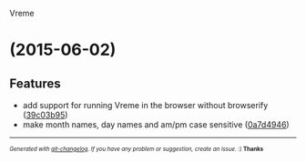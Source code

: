 <a name="">Vreme</a>
#  (2015-06-02)


## Features

- add support for running Vreme in the browser without browserify
  ([39c03b95](https://github.com/stojanovic/vreme/commit/39c03b958e63639d7da92e2a2fe3e68e4939a625))
- make month names, day names and am/pm case sensitive
  ([0a7d4946](https://github.com/stojanovic/vreme/commit/0a7d49463f3ce258bf750bcd6bc3b5aa6f8696b9))



---
<sub><sup>*Generated with [git-changelog](https://github.com/rafinskipg/git-changelog). If you have any problem or suggestion, create an issue.* :) **Thanks** </sub></sup>